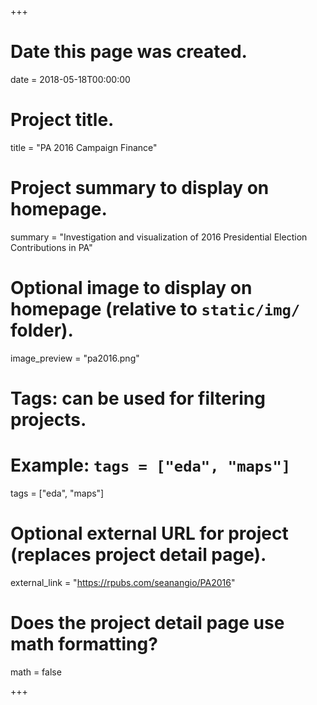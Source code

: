 +++
# Date this page was created.
date = 2018-05-18T00:00:00

# Project title.
title = "PA 2016 Campaign Finance"

# Project summary to display on homepage.
summary = "Investigation and visualization of 2016 Presidential Election Contributions in PA"

# Optional image to display on homepage (relative to `static/img/` folder).
image_preview = "pa2016.png"

# Tags: can be used for filtering projects.
# Example: `tags = ["eda", "maps"]`
tags = ["eda", "maps"]

# Optional external URL for project (replaces project detail page).
external_link = "https://rpubs.com/seanangio/PA2016"

# Does the project detail page use math formatting?
math = false

+++

